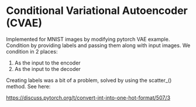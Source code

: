 Conditional Variational Autoencoder (CVAE)
==========================================
Implemented for MNIST images by modifying pytorch VAE example. Condition by providing labels and passing them along with input images.
We condition in 2 places:

1) As the input to the encoder
2) As the input to the decoder

Creating labels was a bit of a problem, solved by using the scatter_() method.
See here:

https://discuss.pytorch.org/t/convert-int-into-one-hot-format/507/3
